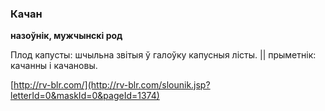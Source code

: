 ### Качан
**назоўнік, мужчынскі род**

Плод капусты: шчыльна звітыя ў галоўку капусныя лісты. || прыметнік: качанны і качановы.

<a rel="author">[http://rv-blr.com/](http://rv-blr.com/slounik.jsp?letterId=0&maskId=0&pageId=1374)</a>
